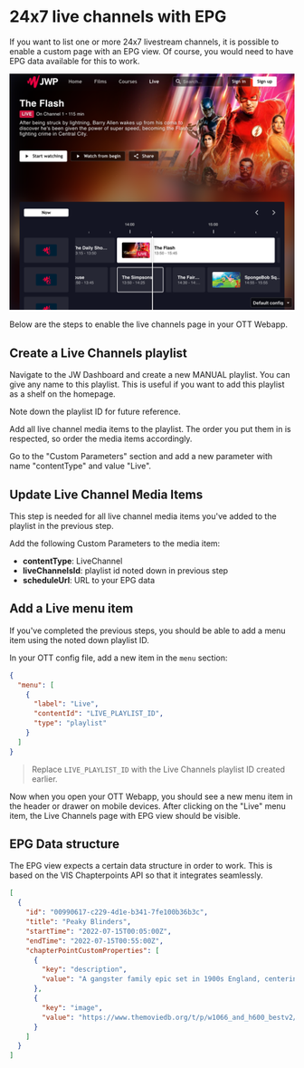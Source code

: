 # 24x7 live channels with EPG

If you want to list one or more 24x7 livestream channels, it is possible to enable a custom page with an EPG view. Of
course, you would need to have EPG data available for this to work.

<img title="" src="../_images/live-channels-epg.png" alt="Series" width="580">

Below are the steps to enable the live channels page in your OTT Webapp.

## Create a Live Channels playlist

Navigate to the JW Dashboard and create a new MANUAL playlist. You can give any name to this playlist. This is useful if
you want to add this playlist as a shelf on the homepage.

Note down the playlist ID for future reference.

Add all live channel media items to the playlist. The order you put them in is respected, so order the media items
accordingly.

Go to the "Custom Parameters" section and add a new parameter with name "contentType" and value "Live".

## Update Live Channel Media Items

This step is needed for all live channel media items you've added to the playlist in the previous step.

Add the following Custom Parameters to the media item:

- **contentType**: LiveChannel
- **liveChannelsId**: playlist id noted down in previous step
- **scheduleUrl**: URL to your EPG data

## Add a Live menu item

If you've completed the previous steps, you should be able to add a menu item using the noted down playlist ID.

In your OTT config file, add a new item in the `menu` section:

```json
{
  "menu": [
    {
      "label": "Live",
      "contentId": "LIVE_PLAYLIST_ID",
      "type": "playlist"
    }
  ]
}
```

> Replace `LIVE_PLAYLIST_ID` with the Live Channels playlist ID created earlier.

Now when you open your OTT Webapp, you should see a new menu item in the header or drawer on mobile devices. After
clicking on the "Live" menu item, the Live Channels page with EPG view should be visible.

## EPG Data structure

The EPG view expects a certain data structure in order to work. This is based on the VIS Chapterpoints API so that it
integrates seamlessly.

```json
[
  {
    "id": "00990617-c229-4d1e-b341-7fe100b36b3c",
    "title": "Peaky Blinders",
    "startTime": "2022-07-15T00:05:00Z",
    "endTime": "2022-07-15T00:55:00Z",
    "chapterPointCustomProperties": [
      {
        "key": "description",
        "value": "A gangster family epic set in 1900s England, centering on a gang who sew razor blades in the peaks of their caps, and their fierce boss Tommy Shelby."
      },
      {
        "key": "image",
        "value": "https://www.themoviedb.org/t/p/w1066_and_h600_bestv2/wiE9doxiLwq3WCGamDIOb2PqBqc.jpg"
      }
    ]
  }
]
```
